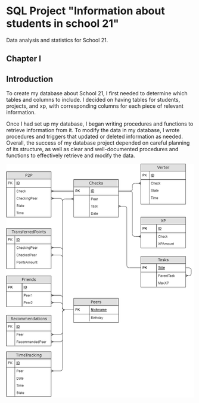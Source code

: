 # SQL Project "Information about students in school 21"

Data analysis and statistics for School 21.

## Chapter I
## Introduction

To create my database about School 21, I first needed to determine which tables and columns to include. I decided on having tables for students, projects, and xp, with corresponding columns for each piece of relevant information.

Once I had set up my database, I began writing procedures and functions to retrieve information from it. 
To modify the data in my database, I wrote procedures and triggers that updated or deleted information as needed. Overall, the success of my database project depended on careful planning of its structure, as well as clear and well-documented procedures and functions to effectively retrieve and modify the data.

<p style="text-align:center">
  <img src="./misc/images/image.png" alt="Tables dependesies">
</p>